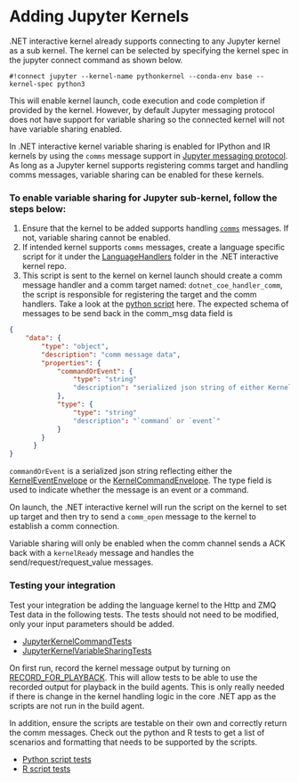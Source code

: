 # Adding Jupyter Kernels

.NET interactive kernel already supports connecting to any Jupyter kernel as a sub kernel. The kernel can be selected by specifying the kernel spec in the jupyter connect command as shown below.

```
#!connect jupyter --kernel-name pythonkernel --conda-env base --kernel-spec python3
```

This will enable kernel launch, code execution and code completion if provided by the kernel. However, by default Jupyter messaging protocol does not have support for variable sharing so the connected kernel will not have variable sharing enabled. 

In .NET interactive kernel variable sharing is enabled for IPython and IR kernels by using the `comms` message support in [Jupyter messaging protocol](https://jupyter-client.readthedocs.io/en/stable/messaging.html#custom-messages). As long as a Jupyter kernel supports registering comms target and handling comms messages, variable sharing can be enabled for these kernels. 

### To enable variable sharing for Jupyter sub-kernel, follow the steps below:

1. Ensure that the kernel to be added supports handling [`comms`](https://jupyter-client.readthedocs.io/en/stable/messaging.html#custom-messages) messages. If not, variable sharing cannot be enabled. 
2. If intended kernel supports `comms` messages, create a language specific script for it under the [LanguageHandlers](https://github.com/dotnet/interactive/tree/main/src/Microsoft.DotNet.Interactive.Jupyter/CommandEvents/LanguageHandlers) folder in the .NET interactive kernel repo.
3. This script is sent to the kernel on kernel launch should create a comm message handler and a comm target named: `dotnet_coe_handler_comm`, the script is responsible for registering the target and the comm handlers. Take a look at the [python script](https://github.com/dotnet/interactive/blob/main/src/Microsoft.DotNet.Interactive.Jupyter/CommandEvents/LanguageHandlers/python/coe_comm_handler.py) here. The expected schema of messages to be send back in the comm_msg data field is

```json
{
    "data": {
        "type": "object", 
        "description": "comm message data",
        "properties": {
            "commandOrEvent": {
                "type": "string"
                "description": "serialized json string of either KernelEventEnvelope or KernelCommandEnvelope"
            }, 
            "type": {
                "type": "string"
                "description": "`command` or `event`"
            }
        }
      }
}
```

`commandOrEvent` is a serialized json string reflecting either the [KernelEventEnvelope](https://github.com/dotnet/interactive/blob/main/src/Microsoft.DotNet.Interactive/Connection/KernelEventEnvelope.cs) or the [KernelCommandEnvelope](https://github.com/dotnet/interactive/blob/main/src/Microsoft.DotNet.Interactive/Connection/KernelCommandEnvelope.cs). The type field is used to indicate whether the message is an event or a command.

On launch, the .NET interactive kernel will run the script on the kernel to set up target and then try to send a `comm_open` message to the kernel to establish a comm connection. 

Variable sharing will only be enabled when the comm channel sends a ACK back with a `kernelReady` message and handles the send/request/request_value messages. 

### Testing your integration

Test your integration be adding the language kernel to the Http and ZMQ Test data in the following tests. The tests should not need to be modified, only your input parameters should be added. 

- [JupyterKernelCommandTests](https://github.com/dotnet/interactive/blob/main/src/Microsoft.DotNet.Interactive.Jupyter.Tests/JupyterKernelCommandTests.cs)
- [JupyterKernelVariableSharingTests](https://github.com/dotnet/interactive/blob/main/src/Microsoft.DotNet.Interactive.Jupyter.Tests/JupyterKernelVariableSharingTests.cs)

On first run, record the kernel message output by turning on [RECORD_FOR_PLAYBACK](https://github.com/dotnet/interactive/blob/f0979a531519000249e4b120b8a0adf2f2e9fb6d/src/Microsoft.DotNet.Interactive.Jupyter.Tests/JupyterKernelTestBase.cs#L26C1-L27C1). 
This will allow tests to be able to use the recorded output for playback in the build agents. This is only really needed if there is change in the kernel handling logic in the core .NET app as the scripts are not run in the build agent. 

In addition, ensure the scripts are testable on their own and correctly return the comm messages. Check out the python and R tests to get a list of scenarios and formatting that needs to be supported by the scripts. 

- [Python script tests](https://github.com/dotnet/interactive/blob/main/src/Microsoft.DotNet.Interactive.Jupyter.Tests/LanguageHandlerTests/tests_python_coe_comm_handler.py) 
- [R script tests](https://github.com/dotnet/interactive/blob/main/src/Microsoft.DotNet.Interactive.Jupyter.Tests/LanguageHandlerTests/tests_r_coe_comm_handler.r)
